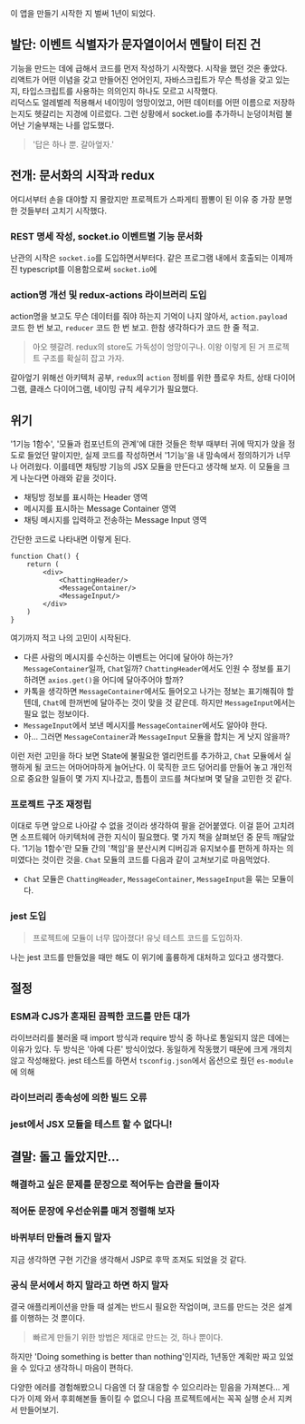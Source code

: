 이 앱을 만들기 시작한 지 벌써 1년이 되었다.<br>


## 발단: 이벤트 식별자가 문자열이어서 멘탈이 터진 건
기능을 만드는 데에 급해서 코드를 먼저 작성하기 시작했다. 시작을 했던 것은 좋았다. 리액트가 어떤 이념을 갖고 만들어진 언어인지, 자바스크립트가 무슨 특성을 갖고 있는지, 타입스크립트를 사용하는 의의인지 하나도 모르고 시작했다.<br>
리덕스도 얼레벌레 적용해서 네이밍이 엉망이었고, 어떤 데이터를 어떤 이름으로 저장하는지도 헷갈리는 지경에 이르렀다. 그런 상황에서 socket.io를 추가하니 눈덩이처럼 불어난 기술부채는 나를 압도했다.<br>
> '답은 하나 뿐. 갈아엎자.' 

## 전개: 문서화의 시작과 redux
어디서부터 손을 대야할 지 몰랐지만 프로젝트가 스파게티 짬뽕이 된 이유 중 가장 분명한 것들부터 고치기 시작했다.
### REST 명세 작성, socket.io 이벤트별 기능 문서화
난관의 시작은 `socket.io`를 도입하면서부터다. 같은 프로그램 내에서 호출되는
이제까진 typescript를 이용함으로써 `socket.io`에 

### action명 개선 및 redux-actions 라이브러리 도입
action명을 보고도 무슨 데이터를 줘야 하는지 기억이 나지 않아서, `action.payload` 코드 한 번 보고, `reducer` 코드 한 번 보고. 한참 생각하다가 코드 한 줄 적고.
> 아오 헷갈려. redux의 store도 가독성이 엉망이구나. 이왕 이렇게 된 거 프로젝트 구조를 확실히 잡고 가자.

갈아엎기 위해선 아키텍처 공부, `redux`의 `action` 정비를 위한 플로우 차트, 상태 다이어그램, 클래스 다이어그램, 네이밍 규칙 세우기가 필요했다.


## 위기
'1기능 1함수', '모듈과 컴포넌트의 관계'에 대한 것들은 학부 때부터 귀에 딱지가 앉을 정도로 들었던 말이지만, 실제 코드를 작성하면서 '1기능'을 내 맘속에서 정의하기가 너무나 어려웠다.
이를테면 채팅방 기능의 JSX 모듈을 만든다고 생각해 보자. 이 모듈을 크게 나눈다면 아래와 같을 것이다.
* 채팅방 정보를 표시하는 Header 영역
* 메시지를 표시하는 Message Container 영역
* 채팅 메시지를 입력하고 전송하는 Message Input 영역

간단한 코드로 나타내면 이렇게 된다.
```tsx
function Chat() {
    return (
        <div>
            <ChattingHeader/>
            <MessageContainer/>
            <MessageInput/>
        </div>
    )
}
```
여기까지 적고 나의 고민이 시작된다.
* 다른 사람의 메시지를 수신하는 이벤트는 어디에 달아야 하는가? `MessageContainer`일까, `Chat`일까? `ChattingHeader`에서도 인원 수 정보를 표기하려면 `axios.get()`을 어디에 달아주어야 할까?
* 카톡을 생각하면 `MessageContainer`에서도 들어오고 나가는 정보는 표기해줘야 할텐데, `Chat`에 한꺼번에 달아주는 것이 맞을 것 같은데. 하지만 `MessageInput`에서는 필요 없는 정보이다.
* `MessageInput`에서 보낸 메시지를 `MessageContainer`에서도 알아야 한다.
* 아... 그러면 `MessageContainer`과 `MessageInput` 모듈을 합치는 게 낫지 않을까?

이런 저런 고민을 하다 보면 State에 불필요한 엘리먼트를 추가하고, `Chat` 모듈에서 실행하게 될 코드는 어마어마하게 늘어난다.
이 묵직한 코드 덩어리를 만들어 놓고 개인적으로 중요한 일들이 몇 가지 지나갔고, 틈틈이 코드를 쳐다보며 몇 달을 고민한 것 같다.

### 프로젝트 구조 재정립
이대로 두면 앞으로 나아갈 수 없을 것이라 생각하여 팔을 걷어붙였다.
이걸 뜯어 고치려면 소프트웨어 아키텍처에 관한 지식이 필요했다.
몇 가지 책을 살펴보던 중 문득 깨달았다.
'1기능 1함수'란 모듈 간의 '책임'을 분산시켜 디버깅과 유지보수를 편하게 하자는 의미였다는 것이란 것을.
`Chat` 모듈의 코드를 다음과 같이 고쳐보기로 마음먹었다.
* `Chat` 모듈은 `ChattingHeader`, `MessageContainer`, `MessageInput`을 묶는 모듈이다.


### 
### jest 도입
> 프로젝트에 모듈이 너무 많아졌다! 유닛 테스트 코드를 도입하자.

나는 jest 코드를 만들었을 때만 해도 이 위기에 훌륭하게 대처하고 있다고 생각했다.

## 절정 
### ESM과 CJS가 혼재된 끔찍한 코드를 만든 대가
라이브러리를 불러올 때 import 방식과 require 방식 중 하나로 통일되지 않은 데에는 이유가 있다. 두 방식은 '아예 다른' 방식이었다.
동일하게 작동했기 때문에 크게 개의치 않고 작성해왔다.
jest 테스트를 하면서 `tsconfig.json`에서 옵션으로 줬던 `es-module`에 의해 
### 라이브러리 종속성에 의한 빌드 오류
### jest에서 JSX 모듈을 테스트 할 수 없다니!


## 결말: 돌고 돌았지만...
### 해결하고 싶은 문제를 문장으로 적어두는 습관을 들이자
### 적어둔 문장에 우선순위를 매겨 정렬해 보자
### 바퀴부터 만들려 들지 말자
지금 생각하면 구현 기간을 생각해서 JSP로 후딱 조져도 되었을 것 같다.
### 공식 문서에서 하지 말라고 하면 하지 말자

결국 애플리케이션을 만들 때 설계는 반드시 필요한 작업이며, 코드를 만드는 것은 설계를 이행하는 것 뿐이다. 
> 빠르게 만들기 위한 방법은 제대로 만드는 것, 하나 뿐이다.

하지만 'Doing something is better than nothing'인지라, 1년동안 계획만 짜고 있었을 수 있다고 생각하니 마음이 편하다.

다양한 에러를 경험해봤으니 다음엔 더 잘 대응할 수 있으리라는 믿음을 가져본다...
게다가 이제 와서 후회해본들 돌이킬 수 없으니 다음 프로젝트에서는 꼭꼭 실행 순서 지켜서 만들어보기.
